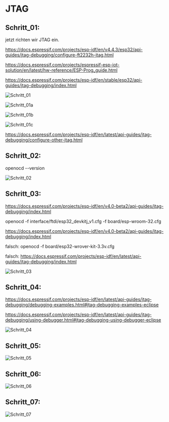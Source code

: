 # JTAG

## Schritt\_01:

jetzt richten wir JTAG ein.

https://docs.espressif.com/projects/esp-idf/en/v4.4.3/esp32/api-guides/jtag-debugging/configure-ft2232h-jtag.html

https://docs.espressif.com/projects/espressif-esp-iot-solution/en/latest/hw-reference/ESP-Prog_guide.html

https://docs.espressif.com/projects/esp-idf/en/stable/esp32/api-guides/jtag-debugging/index.html


![Schritt_01](https://raw.githubusercontent.com/Meisterschulen-am-Ostbahnhof-Munchen/Install-ISOBUS-Environment/master/images/JTAG/Schritt_01.png)

![Schritt_01a](https://raw.githubusercontent.com/Meisterschulen-am-Ostbahnhof-Munchen/Install-ISOBUS-Environment/master/images/JTAG/Schritt_01a.jpeg)

![Schritt_01b](https://raw.githubusercontent.com/Meisterschulen-am-Ostbahnhof-Munchen/Install-ISOBUS-Environment/master/images/JTAG/Schritt_01b.jpeg)

![Schritt_01c](https://raw.githubusercontent.com/Meisterschulen-am-Ostbahnhof-Munchen/Install-ISOBUS-Environment/master/images/JTAG/Schritt_01c.jpeg)

https://docs.espressif.com/projects/esp-idf/en/latest/api-guides/jtag-debugging/configure-other-jtag.html

## Schritt\_02:

openocd --version

![Schritt_02](https://raw.githubusercontent.com/Meisterschulen-am-Ostbahnhof-Munchen/Install-ISOBUS-Environment/master/images/JTAG/Schritt_02.png)

## Schritt\_03:

https://docs.espressif.com/projects/esp-idf/en/v4.0-beta2/api-guides/jtag-debugging/index.html

openocd -f interface/ftdi/esp32\_devkitj\_v1.cfg -f board/esp-wroom-32.cfg

https://docs.espressif.com/projects/esp-idf/en/v4.0-beta2/api-guides/jtag-debugging/index.html

falsch: openocd -f board/esp32-wrover-kit-3.3v.cfg

falsch: https://docs.espressif.com/projects/esp-idf/en/latest/api-guides/jtag-debugging/index.html

![Schritt_03](https://raw.githubusercontent.com/Meisterschulen-am-Ostbahnhof-Munchen/Install-ISOBUS-Environment/master/images/JTAG/Schritt_03.png)

## Schritt\_04:

https://docs.espressif.com/projects/esp-idf/en/latest/api-guides/jtag-debugging/debugging-examples.html#jtag-debugging-examples-eclipse

https://docs.espressif.com/projects/esp-idf/en/latest/api-guides/jtag-debugging/using-debugger.html#jtag-debugging-using-debugger-eclipse

![Schritt_04](https://raw.githubusercontent.com/Meisterschulen-am-Ostbahnhof-Munchen/Install-ISOBUS-Environment/master/images/JTAG/Schritt_04.png)

## Schritt\_05:

![Schritt_05](https://raw.githubusercontent.com/Meisterschulen-am-Ostbahnhof-Munchen/Install-ISOBUS-Environment/master/images/JTAG/Schritt_05.png)

## Schritt\_06:

![Schritt_06](https://raw.githubusercontent.com/Meisterschulen-am-Ostbahnhof-Munchen/Install-ISOBUS-Environment/master/images/JTAG/Schritt_06.png)

## Schritt\_07:

![Schritt_07](https://raw.githubusercontent.com/Meisterschulen-am-Ostbahnhof-Munchen/Install-ISOBUS-Environment/master/images/JTAG/Schritt_07.png)